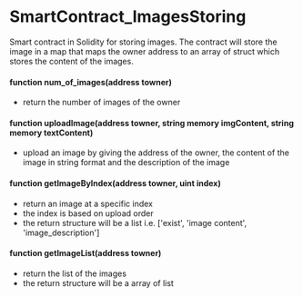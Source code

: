 # SmartContract_ImagesStoring
Smart contract in Solidity for storing images.
The contract will store the image in a map that maps the owner address to an array of struct which stores the content of the images.

#### function num_of_images(address towner) 
* return the number of images of the owner
#### function uploadImage(address towner, string memory imgContent, string memory textContent)
 * upload an image by giving the address of the owner, the content of the image in string format and the description of the image 
#### function getImageByIndex(address towner, uint index)
 * return an image at a specific index
 * the index is based on upload order
 * the return structure will be a list i.e. ['exist', 'image content', 'image_description']
#### function getImageList(address towner)
 * return the list of the images 
 * the return structure will be a array of list

